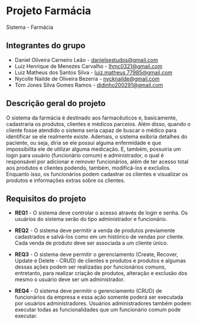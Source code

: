 # Projeto Farmácia
Sistema - Farmácia

## Integrantes do grupo 
 * Daniel Oliveira Carneiro Leão - danielsestudos@gmail.com
 * Luiz Henrique de Menezes Carvalho - lhmc0321@gmail.com
 * Luiz Matheus dos Santos Silva - luiz.matheus.77985@gmail.com
 * Nycolle Nailde de Oliveira Bezerra - nycknailde@gmail.com
 * Tom Jones Silva Gomes Ramos - didinho200291@gmail.com


## Descrição geral do projeto 
O sistema da farmácia é destinado aos farmacêuticos e, basicamente, cadastraria os produtos, clientes e médicos parceios. Além disso, quando o cliente fosse atendido o sistema seria capaz de buscar o médico para identificar se ele realmente existe. Ademais, o sistema exibiria detalhes do paciente, ou seja, diria se ele possui alguma enfermidade e que impossibilita ele de utilizar alguma medicação. E, também, possuiria um login para usuário (funcionário comum) e administrador, o qual é responsável por adicionar e remover funcionários, além de ter acesso total aos produtos e clientes podendo, também, modificá-los e excluílos. Enquanto isso, os funcionários podem cadastrar os clientes e visualizar os produtos e informações extras sobre os clientes.


## Requisitos do projeto
 * **REQ1** - O sistema deve controlar o acesso através de login e senha. Os usuários do sistema serão do tipo administrador e funcionário.

 * **REQ2** - O sistema deve permitir a venda de produtos previamente cadastrados e salvá-los como em um histórico de vendas por cliente. Cada venda de produto deve ser associada a um cliente único.

 * **REQ3** - O sistema deve permitir o gerenciamento (Create, Recover, Update e Delete - CRUD) de clientes e produtos e produtos e algumas dessas ações podem ser realizadas por funcionários comuns, entretanto, para realizar criação de produtos, alteração e exclusão dos mesmo o usuário deve ser um administrador.
 
 * **REQ4** - O sistema deve permitir o gerenciamento (CRUD) de funcionários da empresa e essa ação somente poderá ser executada por usuários administradores. Usuários administradores também podem executar todas as funcionalidades que um funcionário comum pode executar.


